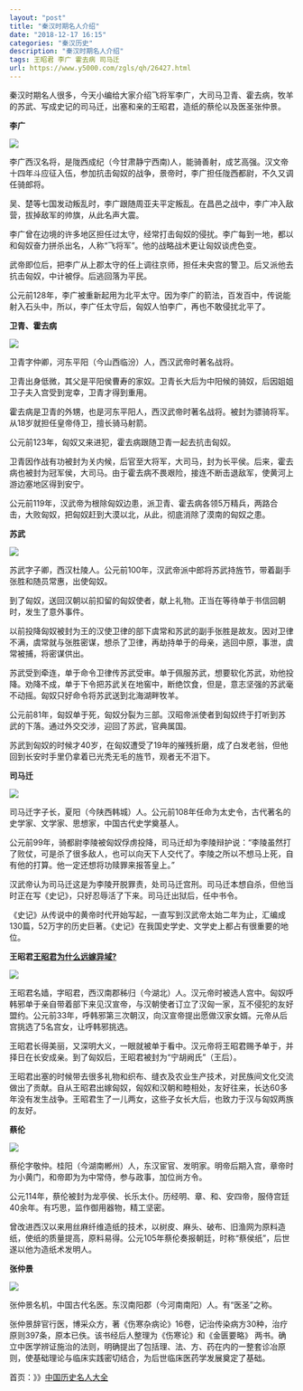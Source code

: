 ```yaml
---
layout: "post"
title: "秦汉时期名人介绍"
date: "2018-12-17 16:15"
categories: "秦汉历史"
description: "秦汉时期名人介绍"
tags: 王昭君 李广 霍去病 司马迁
url: https://www.y5000.com/zgls/qh/26427.html
---
```






秦汉时期名人很多，今天小编给大家介绍飞将军李广，大司马卫青、霍去病，牧羊的苏武、写成史记的司马迁，出塞和亲的王昭君，造纸的蔡伦以及医圣张仲景。

**李广**

**![](https://img.y5000.com/uploads/allimg/171123/13-1G123130R0B1.jpg)**

李广西汉名将，是陇西成纪（今甘肃静宁西南)人，能骑善射，成艺高强。汉文帝十四年斗应征入伍，参加抗击匈奴的战争，景帝时，李广担任陇西都尉，不久又调任骑郎将。

吴、楚等七国发动叛乱时，李广跟随周亚夫平定叛乱。在昌邑之战中，李广冲入敌营，拔掉敌军的帅旗，从此名声大震。

李广曾在边境的许多地区担任过太守，经常打击匈奴的侵扰。李广每到一地，都以和匈奴奋力拼杀出名，人称“飞将军”。他的战略战术更让匈奴谈虎色变。

武帝即位后，把李广从上郡太守的任上调往京师，担任未央宫的警卫。后又派他去抗击匈奴，中计被俘。后逃回落为平民。

公元前128年，李广被重新起用为北平太守。因为李广的箭法，百发百中，传说能射入石头中，所以，李广任太守后，匈奴人怕李广，再也不敢侵扰北平了。

**卫青、霍去病**

**![](https://img.y5000.com/uploads/allimg/171123/13-1G123131025b6.jpg)**

卫青字仲卿，河东平阳（今山西临汾）人，西汉武帝时著名战将。

卫青出身低微，其父是平阳侯曹寿的家奴。卫青长大后为中阳候的骑奴，后因姐姐卫子夫入宫受到宠幸，卫青才得到重用。

霍去病是卫青的外甥，也是河东平阳人，西汉武帝时著名战将。被封为骠骑将军。从18岁就担任皇帝侍卫，擅长骑马射箭。

公元前123年，匈奴又来进犯，霍去病跟随卫青一起去抗击匈奴。

卫青因作战有功被封为关内候，后官至大将军，大司马，封为长平侯。后来，霍去病也被封为冠军侯，大司马。由于霍去病不畏艰险，接连不断击退敌军，使黄河上游边塞地区得到安宁。

公元前119年，汉武帝为根除匈奴边患，派卫青、霍去病各领5万精兵，两路合击，大败匈奴，把匈奴赶到大漠以北，从此，彻底消除了漠南的匈奴之患。

**苏武**

**![](https://img.y5000.com/uploads/allimg/171123/13-1G123131145205.jpg)**

苏武字子卿，西汉杜陵人。公元前100年，汉武帝派中郎将苏武持旌节，带着副手张胜和随员常惠，出使匈奴。

到了匈奴，送回汉朝以前扣留的匈奴使者，献上礼物。正当在等待单于书信回朝时，发生了意外事件。

以前投降匈奴被封为王的汉使卫律的部下虞常和苏武的副手张胜是故友。因对卫律不满，虞常就与张胜密谋，想杀了卫律，再劫持单于的母亲，逃回中原，事泄，虞常被捕，将密谋供出。

苏武受到牵连，单于命令卫律传苏武受审。单于佩服苏武，想要软化苏武，劝他投降。劝降不成，单于下令把苏武关在地窖中，断绝饮食，但是，意志坚强的苏武毫不动摇。匈奴只好命令将苏武送到北海湖畔牧羊。

公元前81年，匈奴单于死，匈奴分裂为三部。汉昭帝派使者到匈奴终于打听到苏武的下落。通过外交交涉，迎回了苏武，官典属国。

苏武到匈奴的时候才40岁，在匈奴遭受了19年的摧残折磨，成了白发老翁，但他回到长安时手里仍拿着已光秃无毛的旌节，观者无不泪下。

**司马迁**

**![](https://img.y5000.com/uploads/allimg/171123/13-1G123131413335.jpg)**

司马迁字子长，夏阳（今陕西韩城）人。公元前108年任命为太史令，古代著名的史学家、文学家、思想家，中国古代史学奠基人。

公元前99年，骑都尉李陵被匈奴俘虏投降，司马迁却为李陵辩护说：“李陵虽然打了败仗，可是杀了很多敌人，也可以向天下人交代了。李陵之所以不想马上死，自有他的打算。他一定还想将功赎罪来报答皇上。”

汉武帝认为司马迁这是为李陵开脱罪责，处司马迁宫刑。司马迁本想自杀，但他当时正在写《史记》，只好忍辱活了下来。司马迁出狱后，任中书令。

《史记》从传说中的黄帝时代开始写起，一直写到汉武帝太始二年为止，汇编成130篇，52万字的历史巨著。《史记》在我国史学史、文学史上都占有很重要的地位。

**王昭君[王昭君为什么远嫁异域?](https://www.y5000.com/zgls/mrzj/25924.html)**

**![](https://img.y5000.com/uploads/allimg/171123/13-1G12313142H32.jpg)**

王昭君名嫱，字昭君，西汉南郡秭归（今湖北）人。汉元帝时被选人宫中。匈奴呼韩邪单于亲自带着部下来见汉宣帝，与汉朝使者订立了汉匈一家，互不侵犯的友好盟约。公元前33年，呼韩邪第三次朝汉，向汉宣帝提出愿做汉家女婿。元帝从后宫挑选了5名宫女，让呼韩邪挑选。

王昭君长得美丽，又深明大义，一眼就被单于看中。汉元帝将王昭君赐予单于，并择日在长安成亲。到了匈奴后，王昭君被封为“宁胡阙氏”（王后）。

王昭君出塞的时候带去很多礼物和织布、缝衣及农业生产技术，对民族间文化交流做出了贡献。自从王昭君出嫁匈奴，匈奴和汉朝和睦相处，友好往来，长达60多年没有发生战争。王昭君生了一儿两女，这些子女长大后，也致力于汉与匈奴两族的友好。

**蔡伦**

**![](https://img.y5000.com/uploads/allimg/171123/13-1G123131GV17.jpg)**

蔡伦字敬仲。桂阳（今湖南郴州）人，东汉宦官、发明家。明帝后期入宫，章帝时为小黄门，和帝即为为中常侍，参与政事，加位尚方令。

公元114年，蔡伦被封为龙亭侯、长乐太仆。历经明、章、和、安四帝，服侍宫廷40余年。有巧思，监作御用器物，精工坚密。

曾改进西汉以来用丝麻纤维造纸的技术，以树皮、麻头、破布、旧渔网为原料造纸，使纸的质量提高，原料易得。公元105年蔡伦奏报朝廷，时称“蔡侯纸”，后世遂以他为造纸术发明人。

**张仲景**

**![](https://img.y5000.com/uploads/allimg/171123/13-1G123131H94Z.jpg)**

张仲景名机，中国古代名医。东汉南阳郡（今河南南阳）人。有“医圣”之称。

张仲景辞官行医，博采众方，著《伤寒杂病论》16卷，记治传染病方30种，治疗原则397条，原本已佚。该书经后人整理为《伤寒论》和《金匮要略》
两书。确立中医学辨证施治的法则，明确提出了包括理、法、方、药在内的一整套诊冶原则，使基础理论与临床实践密切结合，为后世临床医药学发展奠定了基础。

首页：》》[中国历史名人大全](https://www.y5000.com/zgls/26447.html)
